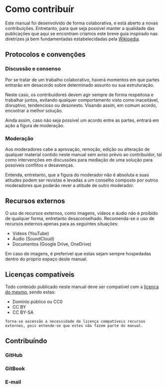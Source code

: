 # Como contribuír

Este manual foi desenvolvido de forma colaborativa, e está aberto a novas contribuíções. Entretanto, para que seja possível manter a qualidade das publicações que aqui se encontram criamos este breve guia inspirado nas diretrizes já bem fundamentadas estabelecidadas pela [Wikipedia](https://en.wikipedia.org/wiki/Wikipedia:Contributing_to_Wikipedia).

## Protocolos e convenções

### Discussão e consenso

Por se tratar de um trabalho colaborativo, haverá momentos em que partes entrarão em desacordo sobre determinado assunto ou sua estruturação.

Neste caso, os contribuídores devem agir sempre de forma respeitosa e trabalhar juntos, evitando qualquer comportamento visto como inaceitável, disruptivo, tendencioso ou desonesto. Visando assim, em comum acordo, encontrar a melhor solução.

Ainda assim, caso não seja possível um acordo entre as partes, entrará em ação a figura de moderação.

### Moderação

Aos moderadores cabe a aprovação, remoção, edição ou alteração de qualquer material contido neste manual sem aviso prévio ao contribuídor, tal como intervenções em discussões para mediação de uma solução para possíveis conflitos e desavenças.

Entenda, entretanto, que a figura do moderador não é absoluta e suas atitudes podem ser revistas e levadas a um conselho composto por outros moderadores que poderão rever a atitude de outro moderador.

## Recursos externos

O uso de recursos externos, como imagens, vídeos e áudio não é proíbido de qualquer forma, entretanto desaconselhado. Recomenda-se o uso de recursos externos apenas para as seguintes situações:

* Vídeos \(YouTube\)
* Áudio \(SoundCloud\)
* Documentos \(Google Drive, OneDrive\)

Em caso de imagens, é preferível que estas sejam sempre hospedadas dentro do próprio espaço deste manual.

## Licenças compatíveis

Todo conteúdo publicado neste manual deve ser compatível com a [licença do mesmo](licenca.md), sendo estas:

* Domínio público ou CC0
* CC BY
* CC BY-SA

`Torna-se excessão a necessidade de licença compatíveis recursos externos, pois entende-se que estes não fazem parte do manual.`

## Contribuíndo

### GitHub

### GitBook

### E-mail

